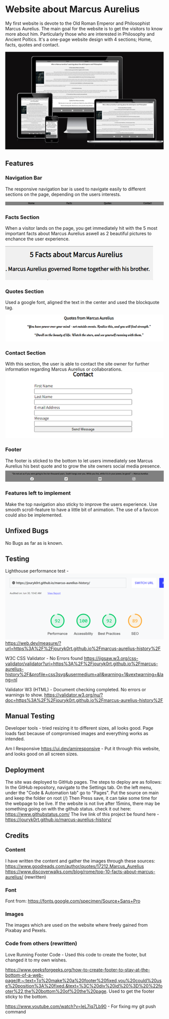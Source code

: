 # Website about Marcus Aurelius

My first website is devote to the Old Roman Emperor and Philosophist Marcus Aurelius. The main goal for the website is to get the visitors to know more about him. Particularly those who are interested in Philosophy and Ancient Poltics. It's a one-page website design with 4 sections; Home, facts, quotes and contact.

![Mockup of finished project](/assets/css/images/mockup-project.png)

## Features

### Navigation Bar

The responsive navigation bar is used to navigate easily to different sections on the page, depending on the users interests.

![Picture of navigation bar](/assets/css/images/nav-bar.png)

### Facts Section

When a visitor lands on the page, you get immediately hit with the 5 most important facts about Marcus Aurelius aswell as 2 beautiful pictures to enchance the user experience.

![Picture of facts section](/assets/css/images/facts.png)

### Quotes Section

Used a google font, aligned the text in the center and used the blockquote tag.

![Picture of quote section](/assets/css/images/quotes.png)

### Contact Section

With this section, the user is able to contact the site owner for further information regarding Marcus Aurelius or collaborations.
![Picture of contact section (form) ](/assets/css/images/contact-form.png)

### Footer 

The footer is sticked to the bottom to let users immediately see Marcus Aurelius his best quote and to grow the site owners social media presence.
![Picture of footer](/assets/css/images/footer.png)

### Features left to implement

Make the top navigation also sticky to improve the users experience.
Use smooth scroll-feature to have a little bit of animation.
The use of a favicon could also be implemented.

## Unfixed Bugs

No Bugs as far as is known.

## Testing
Lighthouse performance test -
![Lighthouse test](/assets/css/images/rapport-lighthouse.png)
https://web.dev/measure/?url=https%3A%2F%2Fjouryk0rt.github.io%2Fmarcus-aurelius-history%2F

W3C CSS Validator - No Errors found
https://jigsaw.w3.org/css-validator/validator?uri=https%3A%2F%2Fjouryk0rt.github.io%2Fmarcus-aurelius-history%2F&profile=css3svg&usermedium=all&warning=1&vextwarning=&lang=nl

Validator W3 (HTML) - Document checking completed. No errors or warnings to show.
https://validator.w3.org/nu/?doc=https%3A%2F%2Fjouryk0rt.github.io%2Fmarcus-aurelius-history%2F

## Manual Testing
Developer tools - tried resizing it to different sizes, all looks good. Page loads fast because of compromised images and everything works as intended.

Am I Responsive https://ui.dev/amiresponsive - Put it through this website, and looks good on all screen sizes.

## Deployment
The site was deployed to GitHub pages. The steps to deploy are as follows:
In the GitHub repository, navigate to the Settings tab.
On the left menu, under the "Code & Automation tab" go to "Pages".
Put the source on main and keep the folder on root (/)
Then Press save, it can take some time for the webpage to be live.
If the website is not live after 15mins, there may be something going on with the github status.
 check it out here: https://www.githubstatus.com/
The live link of this project be found here - https://jouryk0rt.github.io/marcus-aurelius-history/

## Credits
### Content
I have written the content and gather the images through these sources:
https://www.goodreads.com/author/quotes/17212.Marcus_Aurelius
https://www.discoverwalks.com/blog/rome/top-10-facts-about-marcus-aurelius/ (rewritten)
### Font
Font from: https://fonts.google.com/specimen/Source+Sans+Pro

### Images

The images which are used on the website where freely gained from Pixabay and Pexels.

### Code from others (rewritten)
Love Running Footer Code - Used this code to create the footer, but changed it to my own wishes.

 https://www.geeksforgeeks.org/how-to-create-footer-to-stay-at-the-bottom-of-a-web-page/#:~:text=To%20make%20a%20footer%20fixed,you%20could%20use%20position%3A%20fixed.&text=%3C%20div%20id%20%3D%20%22footer%22,the%20bottom%20of%20the%20page. 
Used to get the footer sticky to the bottom.

https://www.youtube.com/watch?v=IeL7iq7Lb90 - For fixing my git push command
